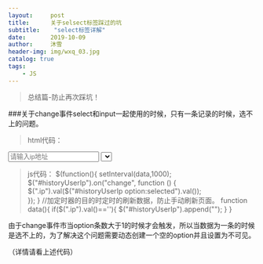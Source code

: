 ```yaml
---
layout:     post
title:      关于selsect标签踩过的坑
subtitle:    "select标签详解"
date:       2019-10-09
author:     沐雪
header-img: img/wxq_03.jpg
catalog: true
tags:
    - JS
---
```


> 总结篇-防止再次踩坑！

###关于change事件select和input一起使用的时候，只有一条记录的时候，选不上的问题。

> html代码：
 <input type="text" placeholder="请输入ip地址" class="ip"/>
 <select id="historyUserIp"></select>

> js代码：
$(function(){
  setInterval(data,1000); 
  $("#historyUserIp").on("change", function () {
        $(".ip").val($("#historyUserIp option:selected").val());          
     });
}
//加定时器的目的时定时的刷新数据，防止手动刷新页面。
function data(){
   if($(".ip").val()==''){
      $("#historyUserIp").append("<option selected='selected' disabled='disabled'  style='display:none;' value=''></option>");
      }
   }

由于change事件市当option条数大于1的时候才会触发，所以当数据为一条的时候是选不上的，为了解决这个问题需要动态创建一个空的option并且设置为不可见。

（详情请看上述代码）
